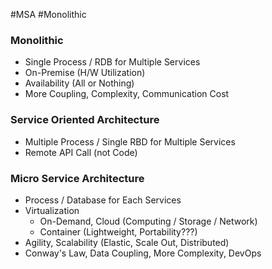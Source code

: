 #MSA #Monolithic

### Monolithic

* Single Process / RDB for Multiple Services
* On-Premise (H/W Utilization)
* Availability (All or Nothing)
* More Coupling, Complexity, Communication Cost

### Service Oriented Architecture

* Multiple Process / Single RBD for Multiple Services
* Remote API Call (not Code)
### Micro Service Architecture

* Process / Database for Each Services
* Virtualization
	* On-Demand, Cloud (Computing / Storage / Network)
	* Container (Lightweight, Portability???)
* Agility, Scalability (Elastic, Scale Out, Distributed)
* Conway's Law, Data Coupling, More Complexity, DevOps

